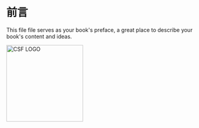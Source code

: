 # 前言

This file file serves as your book's preface, a great place to describe your book's content and ideas.

<img src="https://imgur.com/a/nwSav" alt="CSF LOGO" width="200" height="200" border="0" />
